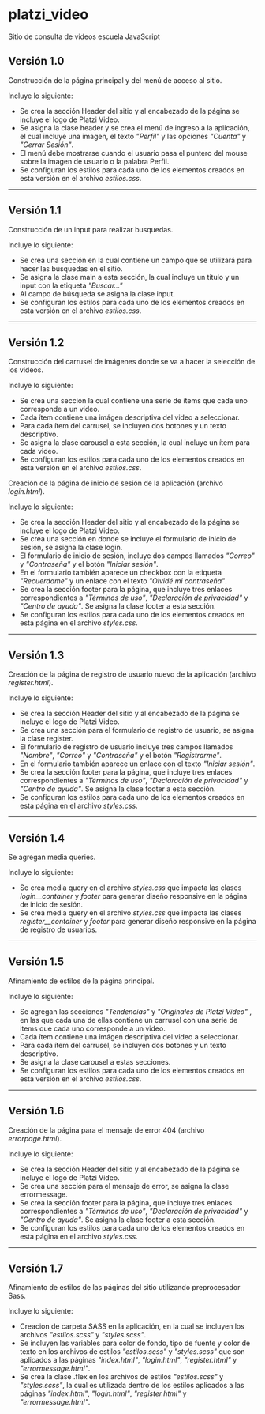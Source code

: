 # platzi_video
Sitio de consulta de videos escuela JavaScript

## Versión 1.0
Construcción de la página principal y del menú de acceso al sitio.

Incluye lo siguiente:
* Se crea la sección Header del sitio y al encabezado de la página se incluye el logo de Platzi Video. 
* Se asigna la clase header y se crea el menú de ingreso a la aplicación, el cual incluye una imagen, el texto *"Perfil"* y las opciones *"Cuenta"* y *"Cerrar Sesión"*.  
* El menú debe mostrarse cuando el usuario pasa el puntero del mouse sobre la imagen de usuario o la palabra Perfil.
* Se configuran los estilos para cada uno de los elementos creados en esta versión en el archivo *estilos.css*.

---------------------------
## Versión 1.1
Construcción de un input para realizar busquedas.

Incluye lo siguiente:
* Se crea una sección en la cual contiene un campo que se utilizará para hacer las búsquedas en el sitio. 
* Se asigna la clase main a esta sección, la cual incluye un título y un input con la etiqueta *"Buscar..."* 
* Al campo de búsqueda se asigna la clase input.
* Se configuran los estilos para cada uno de los elementos creados en esta versión en el archivo *estilos.css*.

---------------------------
## Versión 1.2
Construcción del carrusel de imágenes donde se va a hacer la selección de los videos.

Incluye lo siguiente:
* Se crea una sección la cual contiene una serie de items que cada uno corresponde a un video.
* Cada ítem contiene una imágen descriptiva del video a seleccionar.
* Para cada ítem del carrusel, se incluyen dos botones y un texto descriptivo. 
* Se asigna la clase carousel a esta sección, la cual incluye un ítem para cada video. 
* Se configuran los estilos para cada uno de los elementos creados en esta versión en el archivo *estilos.css*.


Creación de la página de inicio de sesión de la aplicación (archivo *login.html*).

Incluye lo siguiente:
* Se crea la sección Header del sitio y al encabezado de la página se incluye el logo de Platzi Video.
* Se crea una sección en donde se incluye el formulario de inicio de sesión, se asigna la clase login.
* El formulario de inicio de sesión, incluye dos campos llamados *"Correo"* y *"Contraseña"* y el botón 
  *"Iniciar sesión"*.
* En el formulario también aparece un checkbox con la etiqueta *"Recuerdame"* y un enlace con el texto 
  *"Olvidé mi contraseña"*.
* Se crea la sección footer para la página, que incluye tres enlaces correspondientes a *"Términos de uso"*,   *"Declaración de privacidad"* y *"Centro de ayuda"*. Se asigna la clase footer a esta sección.
* Se configuran los estilos para cada uno de los elementos creados en esta página en el archivo *styles.css*.

---------------------------
## Versión 1.3
Creación de la página de registro de usuario nuevo de la aplicación (archivo *register.html*).

Incluye lo siguiente:
* Se crea la sección Header del sitio y al encabezado de la página se incluye el logo de Platzi Video.
* Se crea una sección para el formulario de registro de usuario, se asigna la clase register.
* El formulario de registro de usuario incluye tres campos llamados *"Nombre"*, *"Correo"* y *"Contraseña"* y el botón *"Registrarme"*. 
* En el formulario también aparece un enlace con el texto *"Iniciar sesión"*.
* Se crea la sección footer para la página, que incluye tres enlaces correspondientes a *"Términos de uso"*,   *"Declaración de privacidad"* y *"Centro de ayuda"*. Se asigna la clase footer a esta sección.
* Se configuran los estilos para cada uno de los elementos creados en esta página en el archivo *styles.css*.

---------------------------
## Versión 1.4
Se agregan media queries.

Incluye lo siguiente:
* Se crea media query en el archivo *styles.css* que impacta las clases *login__container* y *footer* para generar diseño responsive en la página de inicio de sesión.
* Se crea media query en el archivo *styles.css* que impacta las clases *register__container* y *footer* para generar diseño responsive en la página de registro de usuarios.

---------------------------
## Versión 1.5
Afinamiento de estilos de la página principal.

Incluye lo siguiente:
* Se agregan las secciones *"Tendencias"* y *"Originales de Platzi Video"* , en las que cada una de ellas contiene un carrusel con una serie de items que cada uno corresponde a un video.
* Cada ítem contiene una imágen descriptiva del video a seleccionar.
* Para cada ítem del carrusel, se incluyen dos botones y un texto descriptivo. 
* Se asigna la clase carousel a estas secciones. 
* Se configuran los estilos para cada uno de los elementos creados en esta versión en el archivo *estilos.css*.

---------------------------
## Versión 1.6
Creación de la página para el mensaje de error 404 (archivo *errorpage.html*).

Incluye lo siguiente:
* Se crea la sección Header del sitio y al encabezado de la página se incluye el logo de Platzi Video.
* Se crea una sección para el mensaje de error, se asigna la clase errormessage.
* Se crea la sección footer para la página, que incluye tres enlaces correspondientes a *"Términos de uso"*,   *"Declaración de privacidad"* y *"Centro de ayuda"*. Se asigna la clase footer a esta sección.
* Se configuran los estilos para cada uno de los elementos creados en esta página en el archivo *styles.css*.

---------------------------
## Versión 1.7
Afinamiento de estilos de las páginas del sitio utilizando preprocesador Sass.

Incluye lo siguiente:
* Creacion de carpeta SASS en la aplicación, en la cual se incluyen los archivos *"estilos.scss"* y *"styles.scss"*.
* Se incluyen las variables para color de fondo, tipo de fuente y color de texto en los archivos de estilos *"estilos.scss"* y *"styles.scss"* que son aplicados a las páginas *"index.html"*, *"login.html"*, *"register.html"* y *"errormessage.html"*.
* Se crea la clase .flex en los archivos de estilos *"estilos.scss"* y *"styles.scss"*, la cual es utilizada dentro de los estilos aplicados a las páginas *"index.html"*, *"login.html"*, *"register.html"* y *"errormessage.html"*.